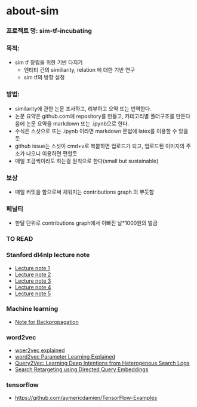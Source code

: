 # about-sim

### 프로젝트 명: sim-tf-incubating

### 목적:
* sim tf 창립을 위한 기반 다지기
	* 엔티티 간의 similiarity, relation 에 대한 기반 연구
  	* sim tf의 방향 설정 

### 방법:
* similarity에 관한 논문 조사하고, 리뷰하고 요약 또는 번역한다.
* 논문 요약은 github.com에 repository를 만들고, 카테고리별 폴더구조를 만든다음에 논문 요약을 markdown 또는 .ipynb으로 한다.
 * 수식은 스샷으로 또는 .ipynb 이라면 markdown 문법에 latex를 이용할 수 있을 듯
 * github issue는 스샷이 cmd+v로 복붙하면 업로드가 되고, 업로드된 이미지의 주소가 나오니 이용하면 편할듯
* 매일 조금씩이라도 하는걸 원칙으로 한다(small but sustainable)

### 보상
 * 매일 커밋을 함으로써 채워지는 contributions graph 의 뿌듯함
 
### 페널티
 * 한달 단위로 contributions graph에서 이빠진 날*1000원의 벌금
  
### TO READ

### Stanford dl4nlp lecture note
* [Lecture note 1](http://cs224d.stanford.edu/lecture_notes/notes1.pdf)
* [Lecture note 2](http://cs224d.stanford.edu/lecture_notes/notes2.pdf)
* [Lecture note 3](http://cs224d.stanford.edu/lecture_notes/notes3.pdf)
* [Lecture note 4](http://cs224d.stanford.edu/lecture_notes/notes4.pdf)
* [Lecture note 5](http://cs224d.stanford.edu/lecture_notes/LectureNotes5.pdf)

### Machine learning
* [Note for Backpropagation](https://www.ics.uci.edu/~pjsadows/notes.pdf)

### word2vec
* [woer2vec explained](http://arxiv.org/pdf/1402.3722v1.pdf)
* [word2vec Parameter Learning Explained](http://www-personal.umich.edu/~ronxin/pdf/w2vexp.pdf)
* [Query2Vec: Learning Deep Intentions from Heterogenous Search Logs](http://www.cs.cmu.edu/~dongyeok/papers/query2vec_v0.2.pdf)
* [Search Retargeting using Directed Query Embeddings](http://astro.temple.edu/~tua95067/grbovic2015wwwA.pdf)

### tensorflow
* https://github.com/aymericdamien/TensorFlow-Examples
